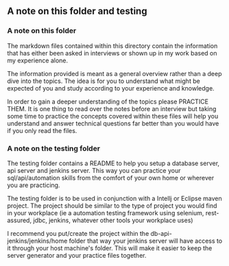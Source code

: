 ## A note on this folder and testing

### A note on this folder
The markdown files contained within this directory contain the information that has either been asked in interviews or shown up in my work based on my experience alone.

The information provided is meant as a general overview rather than a deep dive into the topics. The idea is for you to understand what might be expected of you and study according to your experience and knowledge. 

In order to gain a deeper understanding of the topics please PRACTICE THEM. It is one thing to read over the notes before an interview but taking some time to practice the concepts covered within these files will help you understand and answer technical questions far better than you would have if you only read the files.

### A note on the testing folder
The testing folder contains a README to help you setup a database server, api server and jenkins server. This way you can practice your sql/api/automation skills from the comfort of your own home or wherever you are practicing. 

The testing folder is to be used in conjunction with a Intellj or Eclipse maven project. The project should be similar to the type of project you would find in your workplace (ie a automation testing framework using selenium, rest-assured, jdbc, jenkins, whatever other tools your workplace uses)

I recommend you put/create the project within the db-api-jenkins/jenkins/home folder that way your jenkins server will have access to it through your host machine's folder. This will make it easier to keep the server generator and your practice files together.